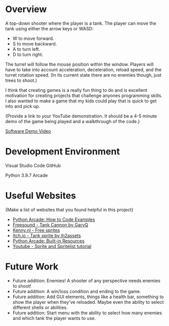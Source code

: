 # Overview


A top-down shooter where the player is a tank. The player can move the tank using either the arrow keys or WASD:
* W to move forward.
* S to move backward.
* A to turn left.
* D to turn right.

The turret will follow the mouse position within the window. Players will have to take into account acceleration, deceleration, reload speed, and the turret rotation speed. (In its current state there are no enemies though, just trees to shoot.)

I think that creating games is a really fun thing to do and is excellent motivation for creating projects that challenge anyones programming skills. I also wanted to make a game that my kids could play that is quick to get into and pick up.

{Provide a link to your YouTube demonstration.  It should be a 4-5 minute demo of the game being played and a walkthrough of the code.}

[Software Demo Video](http://youtube.link.goes.here)

# Development Environment

Visual Studio Code
GitHub

Python 3.9.7
Arcade

# Useful Websites

{Make a list of websites that you found helpful in this project}
* [Python Arcade: How to Code Examples](https://api.arcade.academy/en/latest/examples/index.html#how-to-example-code)
* [Freesound - Tank Cannon by GaryQ](https://freesound.org/s/127845/)
* [Kenny.nl - Free sprites](https://kenney.nl/)
* [Itch.io - Tank sprite by jh2assets](https://jimhatama.itch.io/)
* [Python Arcade: Built-in Resources](https://api.arcade.academy/en/latest/resources.html)
* [Youtube - Sprite and Spritelist tutorial](https://youtu.be/LQ3r36uyHNY)

# Future Work

* Future addition: Enemies! A shooter of any perspective needs enemies to shoot!
* Future addition: A win/loss condition and ending to the game.
* Future addition: Add GUI elements, things like a health bar, something to show the player when they've reloaded. Maybe even the ability to select different shells or abilities.
* Future addition: Start menu with the ability to select how many enemies and which tank the player wants to use.